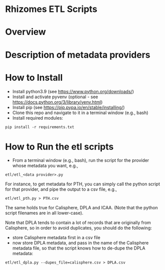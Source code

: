 # Rhizomes ETL Scripts 

# Overview 

# Description of metadata providers 

# How to Install 

- Install python3.9 (see https://www.python.org/downloads/)
- Install and activate pyvenv (optional - see https://docs.python.org/3/library/venv.html)
- Install pip (see https://pip.pypa.io/en/stable/installing/)
- Clone this repo and navigate to it in a terminal window (e.g., bash)
- Install required modules:

```
pip install -r requirements.txt
```

# How to Run the etl scripts

- From a terminal window (e.g., bash), run the script for the provider whose metadata you want, e.g., 

```
etl/etl_<data provider>.py
```

For instance, to get metadata for PTH, you can simply call the python script for that provider, and pipe the output to a csv file, e.g.,

```
etl/etl_pth.py > PTH.csv
```

The same holds true for Calisphere, DPLA and ICAA. (Note that the python script filenames are in all lower-case).


Note that DPLA tends to contain a lot of records that are originally from Calisphere, so in order to avoid duplicates, you should do the following:

- store Calisphere metadata first in a csv file
- now store DPLA metadata, and pass in the name of the Calisphere metadata file, so that the script knows how to de-dupe the DPLA metadata:

```
etl/etl_dpla.py --dupes_file=calisphere.csv > DPLA.csv
```